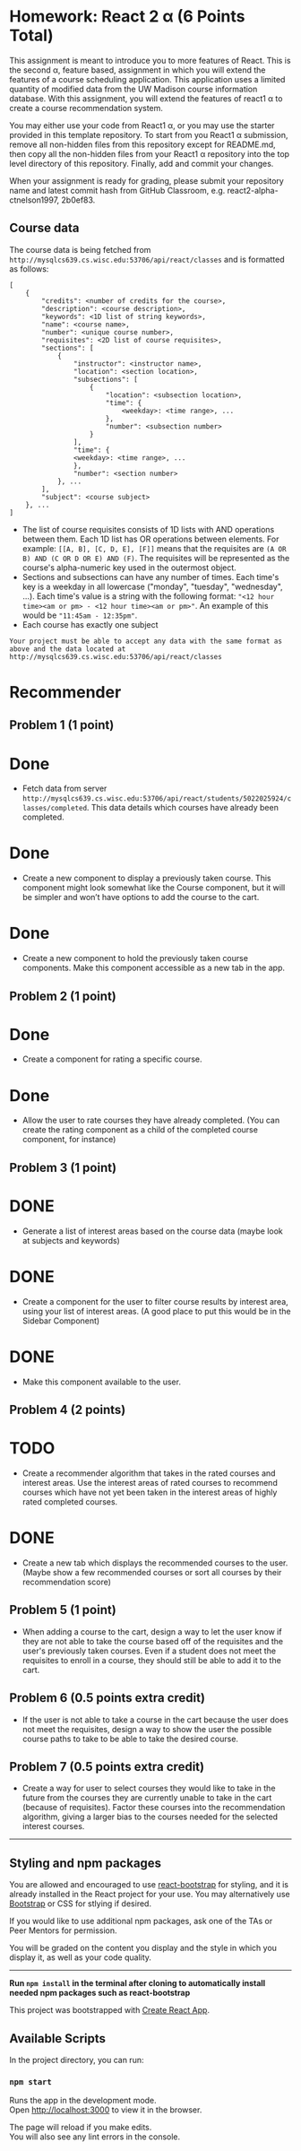 # Homework: React 2 α (6 Points Total) 

This assignment is meant to introduce you to more features of React. This is the second α, feature based, assignment in which you will extend the features of a course scheduling application. This application uses a limited quantity of modified data from the UW Madison course information database. With this assignment, you will extend the features of react1 α to create a course recommendation system.

You may either use your code from React1 α, or you may use the starter provided in this template repository. To start from you React1 α submission, remove all non-hidden files from this repository except for README.md, then copy all the non-hidden files from your React1 α repository into the top level directory of this repository. Finally, add and commit your changes.

When your assignment is ready for grading, please submit your repository name and latest commit hash from GitHub Classroom, e.g. react2-alpha-ctnelson1997, 2b0ef83.
## Course data

The course data is being fetched from `http://mysqlcs639.cs.wisc.edu:53706/api/react/classes` and is formatted as follows:

```
[
    {
        "credits": <number of credits for the course>,
        "description": <course description>,
        "keywords": <1D list of string keywords>,
        "name": <course name>,
        "number": <unique course number>,
        "requisites": <2D list of course requisites>,
        "sections": [
            {
                "instructor": <instructor name>,
                "location": <section location>,
                "subsections": [
                    {
                        "location": <subsection location>,
                        "time": {
                            <weekday>: <time range>, ...
                        },
    					"number": <subsection number>
                    }
                ],
                "time": {
                <weekday>: <time range>, ...
                },
				"number": <section number>
            }, ...
        ],
        "subject": <course subject>
    }, ...
]
```

- The list of course requisites consists of 1D lists with AND operations between them. Each 1D list has OR operations between elements. For example: `[[A, B], [C, D, E], [F]]` means that the requisites are `(A OR B) AND (C OR D OR E) AND (F)`. The requisites will be represented as the course's alpha-numeric key used in the outermost object.
- Sections and subsections can have any number of times. Each time's key is a weekday in all lowercase ("monday", "tuesday", "wednesday", ...). Each time's value is a string with the following format: `"<12 hour time><am or pm> - <12 hour time><am or pm>"`. An example of this would be `"11:45am - 12:35pm"`.
- Each course has exactly one subject

```
Your project must be able to accept any data with the same format as above and the data located at http://mysqlcs639.cs.wisc.edu:53706/api/react/classes
```

# Recommender

## Problem 1 (1 point)
# Done 
- Fetch data from server `http://mysqlcs639.cs.wisc.edu:53706/api/react/students/5022025924/classes/completed`. This data details which courses have already been completed.
# Done
- Create a new component to display a previously taken course. This component might look somewhat like the Course component, but it will be simpler and won’t have options to add the course to the cart.
# Done 
- Create a new component to hold the previously taken course components. Make this component accessible as a new tab in the app.
  
## Problem 2 (1 point)
# Done
- Create a component for rating a specific course.
# Done
- Allow the user to rate courses they have already completed. (You can create the rating component as a child of the completed course component, for instance)

## Problem 3 (1 point)
# DONE
- Generate a list of interest areas based on the course data (maybe look at subjects and keywords)
# DONE
- Create a component for the user to filter course results by interest area, using your list of interest areas. (A good place to put this would be in the Sidebar Component)
# DONE
- Make this component available to the user.

## Problem 4 (2 points)

# TODO 
- Create a recommender algorithm that takes in the rated courses and interest areas. Use the interest areas of rated courses to recommend courses which have not yet been taken in the interest areas of highly rated completed courses.
# DONE
- Create a new tab which displays the recommended courses to the user. (Maybe show a few recommended courses or sort all courses by their recommendation score)


## Problem 5 (1 point) 

- When adding a course to the cart, design a way to let the user know if they are not able to take the course based off of the requisites and the user's previously taken courses. Even if a student does not meet the requisites to enroll in a course, they should still be able to add it to the cart. 
  
## Problem 6 (0.5 points extra credit) 

- If the user is not able to take a course in the cart because the user does not meet the requisites, design a way to show the user the possible course paths to take to be able to take the desired course.

## Problem 7 (0.5 points extra credit) 

- Create a way for user to select courses they would like to take in the future from the courses they are currently unable to take in the cart (because of requisites). Factor these courses into the recommendation algorithm, giving a larger bias to the courses needed for the selected interest courses.


---

## Styling and npm packages

You are allowed and encouraged to use [react-bootstrap](https://react-bootstrap.github.io/) for styling, and it is already installed in the React project for your use. You may alternatively use [Bootstrap](https://getbootstrap.com/) or CSS for stlying if desired.

If you would like to use additional npm packages, ask one of the TAs or Peer Mentors for permission.

You will be graded on the content you display and the style in which you display it, as well as your code quality.

---

**Run `npm install` in the terminal after cloning to automatically install needed npm packages such as react-bootstrap**

This project was bootstrapped with [Create React App](https://github.com/facebook/create-react-app).

## Available Scripts

In the project directory, you can run:

### `npm start`

Runs the app in the development mode.<br>
Open [http://localhost:3000](http://localhost:3000) to view it in the browser.

The page will reload if you make edits.<br>
You will also see any lint errors in the console.
